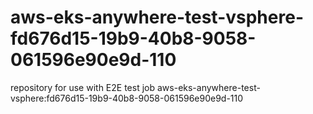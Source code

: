 # aws-eks-anywhere-test-vsphere-fd676d15-19b9-40b8-9058-061596e90e9d-110
repository for use with E2E test job aws-eks-anywhere-test-vsphere:fd676d15-19b9-40b8-9058-061596e90e9d-110
